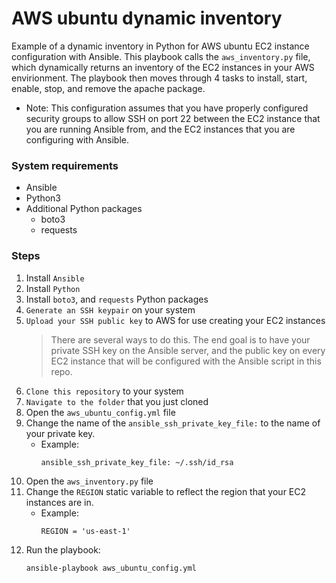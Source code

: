 # AWS ubuntu dynamic inventory
Example of a dynamic inventory in Python for AWS ubuntu EC2 instance configuration with Ansible. This playbook calls the `aws_inventory.py` file, which dynamically returns an inventory of the EC2 instances in your AWS envirionment. The playbook then moves through 4 tasks to install, start, enable, stop, and remove the apache package.

- Note: This configuration assumes that you have properly configured security groups to allow SSH on port 22 between the EC2 instance that you are running Ansible from, and the EC2 instances that you are configuring with Ansible.

### System requirements
- Ansible
- Python3
- Additional Python packages
  - boto3
  - requests

### Steps
1. Install `Ansible`
2. Install `Python`
3. Install `boto3`, and `requests` Python packages
4. `Generate an SSH keypair` on your system
5. `Upload your SSH public key` to AWS for use creating your EC2 instances
   > There are several ways to do this. The end goal is to have your private SSH key on the Ansible server, and the public key on every EC2 instance that will be configured with the Ansible script in this repo.
5. `Clone this repository` to your system
6. `Navigate to the folder` that you just cloned
7. Open the `aws_ubuntu_config.yml` file
8. Change the name of the `ansible_ssh_private_key_file:` to the name of your private key.
   - Example:
     ```
     ansible_ssh_private_key_file: ~/.ssh/id_rsa
     ```
9. Open the `aws_inventory.py` file
10. Change the `REGION` static variable to reflect the region that your EC2 instances are in.
    - Example:
      ```
      REGION = 'us-east-1'
      ```
11. Run the playbook:
    ```
    ansible-playbook aws_ubuntu_config.yml
    ```